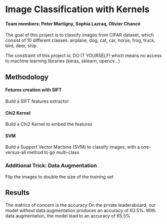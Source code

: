 # Image Classification with Kernels
#### Team members: Peter Martigny, Sophia Lazraq, Olivier Chancé

The goal of this project is to classify images from CIFAR dataset, which consist of 10 different classes: airplane, dog, cat, car, horse, frog, truck, bird, deer, ship.

The constraint of this project is: DO IT YOURSELF! which means no access to machine learning libraries (keras, sklearn, opencv...)

## Methodology

#### Fetures creation with SIFT
Build a SIFT features extractor

#### Chi2 Kernel
Build a Chi2 Kernel to embed the features

#### SVM
Build a Support Vector Machine (SVM) to classify images, with a one-versus-all method to go multi-class

### Additional Trick: Data Augmentation
Flip the images to double the size of the training set

## Results
The metrics of concern is the accuracy
On the prvate leaderaboard, our model without data augmentation produces an accuracy of 63.5%.
With data augmentation, the model lead to an accuracy of 65.5%

